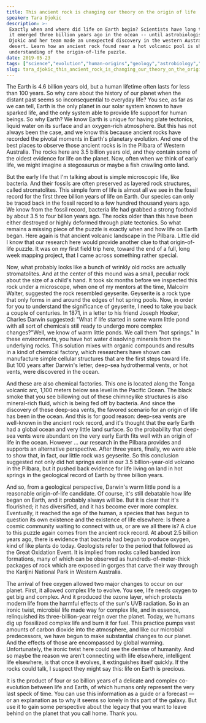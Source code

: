```yaml
---
title: This ancient rock is changing our theory on the origin of life
speaker: Tara Djokic
description: >-
 Exactly when and where did life on Earth begin? Scientists have long thought that
 it emerged three billion years ago in the ocean -- until astrobiologist Tara
 Djokic and her team made an unexpected discovery in the western Australian
 desert. Learn how an ancient rock found near a hot volcanic pool is shifting our
 understanding of the origin-of-life puzzle.
date: 2019-05-23
tags: ["science","evolution","human-origins","geology","astrobiology","biodiversity","nature","discovery","tedx","environment","life"]
slug: tara_djokic_this_ancient_rock_is_changing_our_theory_on_the_origin_of_life
---
```


The Earth is 4.6 billion years old, but a human lifetime often lasts for less than 100
years. So why care about the history of our planet when the distant past seems so
inconsequential to everyday life? You see, as far as we can tell, Earth is the only planet
in our solar system known to have sparked life, and the only system able to provide life
support for human beings. So why Earth? We know Earth is unique for having plate tectonics,
liquid water on its surface and an oxygen-rich atmosphere. But this has not always been
the case, and we know this because ancient rocks have recorded the pivotal moments in
Earth's planetary evolution. And one of the best places to observe those ancient rocks is
in the Pilbara of Western Australia. The rocks here are 3.5 billion years old, and they
contain some of the oldest evidence for life on the planet. Now, often when we think of
early life, we might imagine a stegosaurus or maybe a fish crawling onto
land.

But the early life that I'm talking about is simple microscopic life, like bacteria. And
their fossils are often preserved as layered rock structures, called stromatolites. This
simple form of life is almost all we see in the fossil record for the first three billion
years of life on Earth. Our species can only be traced back in the fossil record to a few
hundred thousand years ago. We know from the fossil record, bacteria life had grabbed a
strong foothold by about 3.5 to four billion years ago. The rocks older than this have
been either destroyed or highly deformed through plate tectonics. So what remains a
missing piece of the puzzle is exactly when and how life on Earth began. Here again is
that ancient volcanic landscape in the Pilbara. Little did I know that our research here
would provide another clue to that origin-of-life puzzle. It was on my first field trip
here, toward the end of a full, long week mapping project, that I came across something
rather special.

Now, what probably looks like a bunch of wrinkly old rocks are actually stromatolites. And
at the center of this mound was a small, peculiar rock about the size of a child's hand.
It took six months before we inspected this rock under a microscope, when one of my
mentors at the time, Malcolm Walter, suggested the rock resembled geyserite. Geyserite is
a rock type that only forms in and around the edges of hot spring pools. Now, in order for
you to understand the significance of geyserite, I need to take you back a couple of
centuries. In 1871, in a letter to his friend Joseph Hooker, Charles Darwin suggested:
"What if life started in some warm little pond with all sort of chemicals still ready to
undergo more complex changes?"Well, we know of warm little ponds. We call them "hot
springs." In these environments, you have hot water dissolving minerals from the
underlying rocks. This solution mixes with organic compounds and results in a kind of
chemical factory, which researchers have shown can manufacture simple cellular structures
that are the first steps toward life. But 100 years after Darwin's letter, deep-sea
hydrothermal vents, or hot vents, were discovered in the ocean.

And these are also chemical factories. This one is located along the Tonga volcanic arc,
1,100 meters below sea level in the Pacific Ocean. The black smoke that you see billowing
out of these chimneylike structures is also mineral-rich fluid, which is being fed off by
bacteria. And since the discovery of these deep-sea vents, the favored scenario for an
origin of life has been in the ocean. And this is for good reason: deep-sea vents are
well-known in the ancient rock record, and it's thought that the early Earth had a global
ocean and very little land surface. So the probability that deep-sea vents were abundant
on the very early Earth fits well with an origin of life in the ocean. However ... our
research in the Pilbara provides and supports an alternative perspective. After three
years, finally, we were able to show that, in fact, our little rock was geyserite. So this
conclusion suggested not only did hot springs exist in our 3.5 billion-year-old volcano in
the Pilbara, but it pushed back evidence for life living on land in hot springs in the
geological record of Earth by three billion years.

And so, from a geological perspective, Darwin's warm little pond is a reasonable
origin-of-life candidate. Of course, it's still debatable how life began on Earth, and it
probably always will be. But it is clear that it's flourished; it has diversified, and it
has become ever more complex. Eventually, it reached the age of the human, a species that
has begun to question its own existence and the existence of life elsewhere: Is there a
cosmic community waiting to connect with us, or are we all there is? A clue to this puzzle
again comes from the ancient rock record. At about 2.5 billion years ago, there is
evidence that bacteria had begun to produce oxygen, kind of like plants do today.
Geologists refer to the period that followed as the Great Oxidation Event. It is implied
from rocks called banded iron formations, many of which can be observed as
hundreds-of-meter-thick packages of rock which are exposed in gorges that carve their way
through the Karijini National Park in Western Australia.

The arrival of free oxygen allowed two major changes to occur on our planet. First, it
allowed complex life to evolve. You see, life needs oxygen to get big and complex. And it
produced the ozone layer, which protects modern life from the harmful effects of the sun's
UVB radiation. So in an ironic twist, microbial life made way for complex life, and in
essence, relinquished its three-billion-year reign over the planet. Today, we humans dig
up fossilized complex life and burn it for fuel. This practice pumps vast amounts of
carbon dioxide into the atmosphere, and like our microbial predecessors, we have begun to
make substantial changes to our planet. And the effects of those are encompassed by global
warming. Unfortunately, the ironic twist here could see the demise of humanity. And so
maybe the reason we aren't connecting with life elsewhere, intelligent life elsewhere, is
that once it evolves, it extinguishes itself quickly. If the rocks could talk, I suspect
they might say this: life on Earth is precious.

It is the product of four or so billion years of a delicate and complex co-evolution
between life and Earth, of which humans only represent the very last speck of time. You
can use this information as a guide or a forecast — or an explanation as to why it seems
so lonely in this part of the galaxy. But use it to gain some perspective about the legacy
that you want to leave behind on the planet that you call home. Thank you.

<!--
ad_duration=3.33
comment_count=71
event="TEDxSydney"
external_start_time=0
has_talk_citation=1
intro_duration=11.82
is_subtitle_required="False"
is_talk_featured="True"
language="en"
language_swap="False"
native_language="en"
number_of_related_talks=6
number_of_speakers=1
number_of_subtitled_videos=19
number_of_tags=11
number_of_talk_download_languages=19
number_of_talk_more_resources=0
number_of_talk_recommendations=1
number_of_talks_take_actions=2
post_ad_duration=0.83
published_timestamp="2019-10-07 14:49:07"
recording_date="2019-05-23"
speaker_description="Astrobiologist"
speaker_is_published=1
speaker_name="Tara Djokic"
talk_more_resources=[]
talk_name="This ancient rock is changing our theory on the origin of life"
talk_recommendations_blurb="More resources curated by Tara Djokic"
talks_tags=["science","evolution","human-origins","geology","astrobiology","biodiversity","nature","discovery","tedx","environment","life"]
url_audio="https://download.ted.com/talks/TaraDjokic_2019X.mp3?apikey=acme-roadrunner"
url_photo_speaker="https://pe.tedcdn.com/images/ted/d9541304dcbf1d58c3795696279559f1c03153bc_254x191.jpg"
url_photo_talk="https://s3.amazonaws.com/talkstar-photos/uploads/275cb11c-4716-4114-bdd5-fc6214302d73/TaraDjokic_2019X-embed.jpg"
url_webpage="https://www.ted.com/talks/tara_djokic_this_ancient_rock_is_changing_our_theory_on_the_origin_of_life"
video_type_name="TEDx Talk"
-->